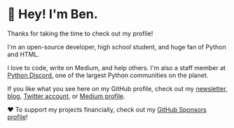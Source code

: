 # :wave: Hey! I'm Ben.

Thanks for taking the time to check out my profile!

I'm an open-source developer, high school student, and huge fan of Python and
HTML.

I love to code, write on Medium, and help others. I'm also a staff member at
[Python Discord][pydis], one of the largest Python communities on the planet.

If you like what you see here on my GitHub profile, check out my
[newsletter][news], [blog][blog], [Twitter account][twitter], or
[Medium profile][medium].

:heart: To support my projects financially, check out my
[GitHub Sponsors profile][sponsor]!

[blog]: https://blog.bsoyka.me
[medium]: https://medium.bsoyka.me
[news]: http://news.bsoyka.me
[sponsor]: https://github.com/sponsors/bsoyka
[twitter]: https://twitter.com/bsoyka3
[pydis]: https://discord.gg/python
